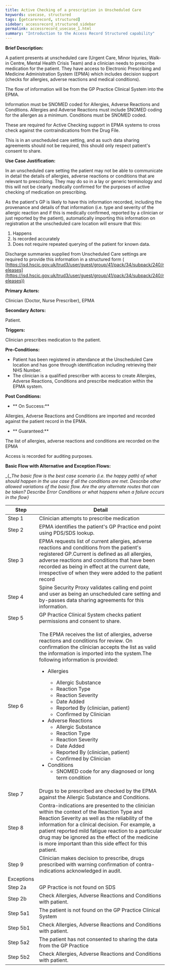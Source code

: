 ```yaml
---
title: Active Checking of a prescription in Unscheduled Care
keywords: usecase, structured
tags: [getcarerecord, structured] 
sidebar: accessrecord_structured_sidebar
permalink: accessrecord_usecase_1.html
summary: "Introduction to the Access Record Structured capability"
---
```


**Brief Description:**

A patient presents at unscheduled care (Urgent Care, Minor Injuries, Walk-in Centre, Mental Health Crisis Team) and a clinician needs to prescribe medication for the patient. They have access to Electronic Prescribing and Medicine Administration System (EPMA) which includes decision support (checks for allergies, adverse reactions and medical conditions).

The flow of information will be from the GP Practice Clinical System into the EPMA.

Information must be SNOMED coded for Allergies, Adverse Reactions and Conditions. Allergies and Adverse Reactions must include SNOMED coding for the allergen as a minimum. Conditions must be SNOMED coded.

These are required for Active Checking support in EPMA systems to cross check against the contraindications from the Drug File.

This is in an unscheduled care setting, and as such data sharing agreements should not be required, this should only respect patient&#39;s consent to share.

**Use Case Justification:**

In an unscheduled care setting the patient may not be able to communicate in detail the details of allergies, adverse reactions or conditions that are relevant to prescribing. They may do so in a lay or generic terminology and this will not be clearly medically confirmed for the purposes of active checking of medication on prescribing.

As the patient&#39;s GP is likely to have this information recorded, including the provenance and details of that information (i.e. type and severity of the allergic reaction and if this is medically confirmed, reported by a clinician or just reported by the patient), automatically importing this information on registration at the unscheduled care location will ensure that this:

1. Happens
2. Is recorded accurately
3. Does not require repeated querying of the patient for known data.

Discharge summaries supplied from Unscheduled Care settings are required to provide this information in a structured form ( [https://isd.hscic.gov.uk/trud3/user/guest/group/41/pack/34/subpack/240/releases](https://isd.hscic.gov.uk/trud3/user/guest/group/41/pack/34/subpack/240/releases))

**Primary Actors:**

Clinician (Doctor, Nurse Prescriber), EPMA

**Secondary Actors:**

Patient.



**Triggers:**

Clinician prescribes medication to the patient.



**Pre-Conditions:**

- Patient has been registered in attendance at the Unscheduled Care location and has gone through identification including retrieving their NHS Number.
- The clinician is a qualified prescriber with access to create Allergies, Adverse Reactions, Conditions and prescribe medication within the EPMA system.



**Post Conditions:**

- ** On Success:**

Allergies, Adverse Reactions and Conditions are imported and recorded against the patient record in the EPMA.

- ** Guaranteed:**

The list of allergies, adverse reactions and conditions are recorded on the EPMA

Access is recorded for auditing purposes.



**Basic Flow with Alternative and Exception Flows:**

_{__The basic flow is the best case scenario (i.e. the happy path) of what should happen in the use case if all the conditions are met._ _Describe other allowed variations of the basic flow.  Are the any alternate routes that can be taken?_ _Describe Error Conditions or what happens when a failure occurs in the flow}_


| Step | Detail
| ------------ | ------------ |
| Step 1 | Clinician attempts to prescribe medication  |
| Step 2 | EPMA identifies the patient&#39;s GP Practice end point using PDS/SDS lookup.  |
| Step 3 | EPMA requests list of current allergies, adverse reactions and conditions from the patient&#39;s registered GP.Current is defined as all allergies, adverse reactions and conditions that have been recorded as being in effect at the current date, irrespective of when they were added to the patient record  |
| Step 4 | Spine Security Proxy validates calling end point and user as being an unscheduled care setting and by-passes data sharing agreements for this information.  |
| Step 5 | GP Practice Clinical System checks patient permissions and consent to share.  |
| Step 6 | <p>The EPMA receives the list of allergies, adverse reactions and conditions for review. On confirmation the clinician accepts the list as valid the information is imported into the system.The following information is provided:</p><ul><li>Allergies</li><ul><li>Allergic Substance</li><li>Reaction Type</li><li>Reaction Severity</li><li>Date Added</li><li>Reported By (clinician, patient)</li><li>Confirmed by Clinician</li></ul></li><li>Adverse Reactions<ul><li>Allergic Substance</li><li>Reaction Type</li><li>Reaction Severity</li><li>Date Added</li><li>Reported By (clinician, patient)</li><li>Confirmed by Clinician</li></ul></li><li>Conditions<ul><li>SNOMED code for any diagnosed or long term condition </li></ul></li></ul> |
| Step 7 | Drugs to be prescribed are checked by the EPMA against the Allergic Substance and Conditions.   |
| Step 8 | Contra-indications are presented to the clinician within the context of the Reaction Type and Reaction Severity as well as the reliability of the information for a clinical decision. For example, a patient reported mild fatigue reaction to a particular drug may be ignored as the effect of the medicine is more important than this side effect for this patient.  |
| Step 9 | Clinician makes decision to prescribe, drugs prescribed with warning confirmation of contra-indications acknowledged in audit. |
| Exceptions |   |
| Step 2a | GP Practice is not found on SDS |
| Step 2b | Check Allergies, Adverse Reactions and Conditions with patient. |
| Step 5a1 | The patient is not found on the GP Practice Clinical System |
| Step 5b1 | Check Allergies, Adverse Reactions and Conditions with patient. |
| Step 5a2 | The patient has not consented to sharing the data from the GP Practice |
| Step 5b2 | Check Allergies, Adverse Reactions and Conditions with patient. |
